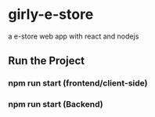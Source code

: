 # girly-e-store
a e-store web app with react and nodejs

## Run the Project

### npm run start (frontend/client-side)
### npm run start (Backend)
